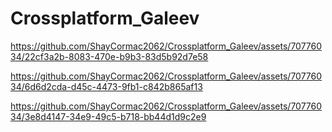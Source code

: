 # Crossplatform_Galeev

https://github.com/ShayCormac2062/Crossplatform_Galeev/assets/70776034/22cf3a2b-8083-470e-b9b3-83d5b92d7e58



https://github.com/ShayCormac2062/Crossplatform_Galeev/assets/70776034/6d6d2cda-d45c-4473-9fb1-c842b865af13



https://github.com/ShayCormac2062/Crossplatform_Galeev/assets/70776034/3e8d4147-34e9-49c5-b718-bb44d1d9c2e9

